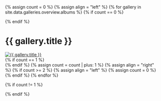 ---
---

{% assign count = 0 %}
{% assign align = "left" %}
{% for gallery in site.data.galleries.overview.albums %}
{% if count == 0 %}<div class="row">{% endif %}
  <div class="half-width gallery-preview {{ align }}">
    <h1>{{ gallery.title }}</h1>
    <a href="{{ site.url }}{{ site.baseurl }}/albums/{{ gallery.id }}.html">
      <img alt="{{ gallery.title }}" src="{{ gallery.image }}" style="width: {{ site.data.galleries.overview.image_width }}" />
    </a>
  </div>
{% if count == 1 %}</div>{% endif %}
{% assign count = count | plus: 1 %}
{% assign align = "right" %}
{% if count >= 2 %}
{% assign align = "left" %}
{% assign count = 0 %}
{% endif %}
{% endfor %}

{% if count != 1 %}
</div>
{% endif %}
